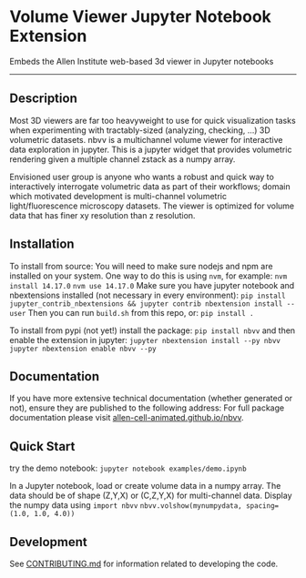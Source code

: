# Volume Viewer Jupyter Notebook Extension

Embeds the Allen Institute web-based 3d viewer in Jupyter notebooks

---

## Description

Most 3D viewers are far too heavyweight to use for quick visualization tasks when experimenting with tractably-sized (analyzing, checking, ...) 3D volumetric datasets. nbvv is a multichannel volume viewer for interactive data exploration in jupyter. This is a jupyter widget that provides volumetric rendering given a multiple channel zstack as a numpy array.

Envisioned user group is anyone who wants a robust and quick way to interactively interrogate volumetric data as part of their workflows; domain which motivated development is multi-channel volumetric light/fluorescence microscopy datasets. The viewer is optimized for volume data that has finer xy resolution than z resolution.

## Installation

To install from source:
You will need to make sure nodejs and npm are installed on your system.
One way to do this is using `nvm`, for example:
`nvm install 14.17.0`
`nvm use 14.17.0`
Make sure you have jupyter notebook and nbextensions installed (not necessary in every environment):
`pip install jupyter_contrib_nbextensions && jupyter contrib nbextension install --user`
Then you can run `build.sh` from this repo, or:
`pip install .`

To install from pypi (not yet!) install the package:
`pip install nbvv`
and then enable the extension in jupyter:
`jupyter nbextension install --py nbvv`
`jupyter nbextension enable nbvv --py`

## Documentation

If you have more extensive technical documentation (whether generated or not), ensure they are published to the following address:
For full package documentation please visit
[allen-cell-animated.github.io/nbvv](https://allen-cell-animated.github.io/nbvv/index.html).

## Quick Start

try the demo notebook:
`jupyter notebook examples/demo.ipynb`

In a Jupyter notebook, load or create volume data in a numpy array.
The data should be of shape (Z,Y,X) or (C,Z,Y,X) for multi-channel data.
Display the numpy data using
`import nbvv`
`nbvv.volshow(mynumpydata, spacing=(1.0, 1.0, 4.0))`

## Development

See [CONTRIBUTING.md](CONTRIBUTING.md) for information related to developing the code.
